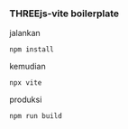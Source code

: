 ### THREEjs-vite boilerplate

jalankan

```shell
npm install
```
kemudian

```shell
npx vite
```

produksi

```shell
npm run build
```
